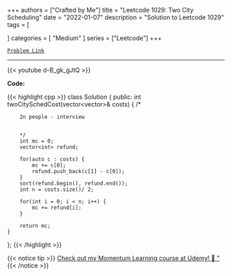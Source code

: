 
+++
authors = ["Crafted by Me"]
title = "Leetcode 1029: Two City Scheduling"
date = "2022-01-07"
description = "Solution to Leetcode 1029"
tags = [
    
]
categories = [
    "Medium"
]
series = ["Leetcode"]
+++



[`Problem Link`](https://leetcode.com/problems/two-city-scheduling/description/)

---

{{< youtube d-B_gk_gJtQ >}}

**Code:**

{{< highlight cpp >}}
class Solution {
public:
    int twoCitySchedCost(vector<vector<int>>& costs) {
        /*
        
        2n people - interview
        
        
        */
        int mc = 0;
        vector<int> refund;
        
        for(auto c : costs) {
            mc += c[0];
            refund.push_back(c[1] - c[0]);
        }
        sort(refund.begin(), refund.end());
        int n = costs.size()/ 2;
        
        for(int i = 0; i < n; i++) {
            mc += refund[i];
        }
        
        return mc;
    }
};
{{< /highlight >}}



{{< notice tip >}}
[Check out my Momentum Learning course at Udemy! 🚀 "](https://www.udemy.com/course/blind-75-the-data-structures-and-algorithms-essentials/)
{{< /notice >}}

